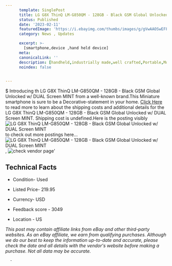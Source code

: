 ```yaml
---
      template: SinglePost
      title: LG G8X ThinQ LM-G850QM - 128GB - Black GSM Global Unlocked w/ DUAL Screen MINT
      status: Published
      date: '2023-02-11'
      featuredImage: 'https://i.ebayimg.com/thumbs/images/g/gVwAAOSwEFFjAtC2/s-l225.jpg'
      category: News , Updates

      excerpt: >-
        [smartphone,device ,hand held device]
      meta:
      canonicalLink: ''
      description: [handheld,industrially made,well crafted,Portable,Mobile,Compact,Convenient,Lightweight,Maneuverable,Man-portable,Miniature,Carriable,Hand-held,Light,Holdable,Transportable,Mobile device,Pocket-sized,On-the-go,Wireless,Cordless,Compact size,Convenient size, smartphone,device ,hand held device]
      noindex: false
      

---
```

$
      Introducing th LG G8X ThinQ LM-G850QM - 128GB - Black GSM Global Unlocked w/ DUAL Screen MINT from a well-known brand.This Miniature smartphone is sure to be a Decorative-statement in your home. [Click Here](https://www.ebay.com/itm/304766766404?hash=item46f583cd44%3Ag%3AgVwAAOSwEFFjAtC2&mkevt=1&mkcid=1&mkrid=711-53200-19255-0&campid=%253CePNCampaignId%253E&customid=%253CreferenceId%253E&toolid=10049) to read more to learn about the shipping costs and additional details for the LG G8X ThinQ LM-G850QM - 128GB - Black GSM Global Unlocked w/ DUAL Screen MINT. Shipping cost is undefined.Here is the posting visibly ![LG G8X ThinQ LM-G850QM - 128GB - Black GSM Global Unlocked w/ DUAL Screen MINT](https://i.ebayimg.com/thumbs/images/g/gVwAAOSwEFFjAtC2/s-l225.jpg) to check out more postings here... ![LG G8X ThinQ LM-G850QM - 128GB - Black GSM Global Unlocked w/ DUAL Screen MINT](https://i.ebayimg.com/images/g/gVwAAOSwEFFjAtC2/s-l1600.jpg), ![check vendor page](https://origin-galleryplus.ebayimg.com/ws/web/304766766404_2_0_1/225x225.jpg,https://origin-galleryplus.ebayimg.com/ws/web/304766766404_3_0_1/225x225.jpg,https://origin-galleryplus.ebayimg.com/ws/web/304766766404_4_0_1/225x225.jpg,https://origin-galleryplus.ebayimg.com/ws/web/304766766404_5_0_1/225x225.jpg,https://origin-galleryplus.ebayimg.com/ws/web/304766766404_6_0_1/225x225.jpg,https://origin-galleryplus.ebayimg.com/ws/web/304766766404_7_0_1/225x225.jpg,https://origin-galleryplus.ebayimg.com/ws/web/304766766404_8_0_1/225x225.jpg,https://origin-galleryplus.ebayimg.com/ws/web/304766766404_9_0_1/225x225.jpg)'

      

 ## Technical Facts 



     
      

 - Condition- Used 


      

 - Listed Price- 219.95 


      

 - Currency- USD 


      

 - Feedback score - 3049 


      

 - Location - US 


      
      

 *_This post may contain affiliate links from eBay and other third-party websites. As an eBay affiliate, we earn from qualifying purchases. Although we do our best to keep the information up-to-date and accurate, please check the date and all details with the vendor's website before making a purchase. Not all data may be accurate._*




      -
